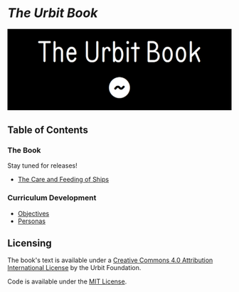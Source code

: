#   _**The Urbit Book**_

![The Urbit Book](./figs/header.png)

##  Table of Contents

### The Book

Stay tuned for releases!

- [The Care and Feeding of Ships](./book/care-and-feeding.md)

### Curriculum Development

- [Objectives](./meta/objectives.md)
- [Personas](./meta/personas.md)

##  Licensing

The book's text is available under a [Creative Commons 4.0 Attribution International License](https://creativecommons.org/licenses/by/4.0/) by the Urbit Foundation.

Code is available under the [MIT License](https://mit-license.org/).

